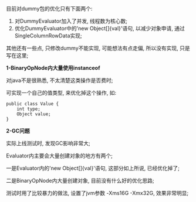 目前对dummy包的优化只有下面两个:

1. 对DummyEvaluator加入了并发, 线程数为核心数;
2. 优化DummyEvaluator中的'new Object[]{val}'语句, 以减少对象申请, 通过SingleColumnRowData实现;

其他还有一些点, 只修改dummy不能实现, 可能想法有点走偏, 所以没有实现, 只是写在这里;

<b>1-BinaryOpNode内大量使用instanceof</b>

对java不是很熟悉, 不太清楚这类操作是否费时;

可实现一个自己的值类型, 来优化掉这个操作, 如:
```
public class Value {
    int type;
    Object value;
}
```

<b>2-GC问题</b>

实际上线测试时, 发现GC影响非常大;

Evaluator内主要会大量创建对象的地方有两个;

一是Evaluator内的'new Object[]{val}'语句, 这部分如上所说, 已经优化掉了;

二是BinaryOpNode内大量创建对象, 目前没有什么好的优化思路;

测试时用了比较暴力的做法, 设置了jvm参数 -Xms16G -Xmx32G, 效果非常明显;